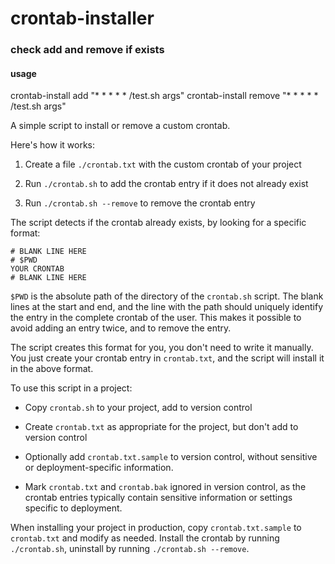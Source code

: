 crontab-installer
=================

### check add and remove if exists
#### usage
crontab-install add "* * * * * /test.sh args"
crontab-install remove "* * * * * /test.sh args"

A simple script to install or remove a custom crontab.

Here's how it works:

1. Create a file `./crontab.txt` with the custom crontab of your project

2. Run `./crontab.sh` to add the crontab entry if it does not already exist

3. Run `./crontab.sh --remove` to remove the crontab entry

The script detects if the crontab already exists,
by looking for a specific format:

    # BLANK LINE HERE
    # $PWD
    YOUR CRONTAB
    # BLANK LINE HERE

`$PWD` is the absolute path of the directory of the `crontab.sh` script.
The blank lines at the start and end, and the line with the path
should uniquely identify the entry in the complete crontab of the user.
This makes it possible to avoid adding an entry twice,
and to remove the entry.

The script creates this format for you, you don't need to write it manually.
You just create your crontab entry in `crontab.txt`,
and the script will install it in the above format.

To use this script in a project:

- Copy `crontab.sh` to your project, add to version control

- Create `crontab.txt` as appropriate for the project,
  but don't add to version control

- Optionally add `crontab.txt.sample` to version control,
  without sensitive or deployment-specific information.

- Mark `crontab.txt` and `crontab.bak` ignored in version control,
  as the crontab entries typically contain sensitive information
  or settings specific to deployment.

When installing your project in production,
copy `crontab.txt.sample` to `crontab.txt` and modify as needed.
Install the crontab by running `./crontab.sh`,
uninstall by running `./crontab.sh --remove`.
